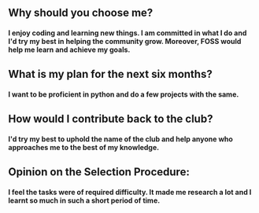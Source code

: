 ## Why should you choose me?
#### I enjoy coding and learning new things. I am committed in what I do and I'd try my best in helping the community grow. Moreover, FOSS would help me learn and achieve my goals. 
## What is my plan for the next six months?
#### I want to be proficient in python and do a few projects with the same. 
## How would I contribute back to the club?
#### I'd try my best to uphold the name of the club and help anyone who approaches me to the best of my knowledge.
## Opinion on the Selection Procedure:
#### I feel the tasks were of required difficulty. It made me research a lot and I learnt so much in such a short period of time.
